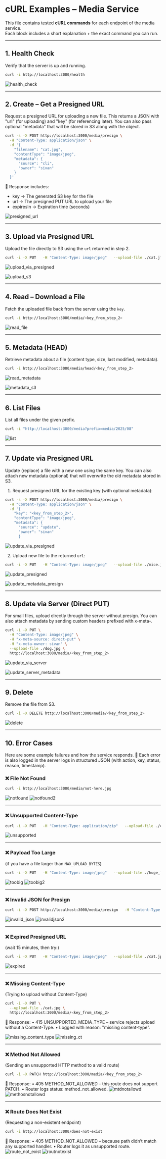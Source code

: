 # cURL Examples – Media Service

This file contains tested **cURL commands** for each endpoint of the media service.  
Each block includes a short explanation + the exact command you can run.

---

## 1. Health Check
Verify that the server is up and running.

```bash
curl -i http://localhost:3000/health
```

![health_check](https://github.com/user-attachments/assets/f3e1781d-9049-4161-8763-4de1b020652d)

---

## 2. Create – Get a Presigned URL
Request a presigned URL for uploading a new file.
This returns a JSON with "url" (for uploading) and "key" (for referencing later).
You can also pass optional "metadata" that will be stored in S3 along with the object.

```bash
curl -s -X POST http://localhost:3000/media/presign \
  -H "Content-Type: application/json" \
  -d '{
    "filename": "cat.jpg",
    "contentType": "image/jpeg",
    "metadata": {
      "source": "cli",
      "owner": "sivan"
    }
  }'
```

📌 Response includes:
-	key → The generated S3 key for the file
-	url → The presigned PUT URL to upload your file
-	expiresIn → Expiration time (seconds)

![presigned_url](https://github.com/user-attachments/assets/ead395bb-dc95-485d-90a5-a94733fc99a7)

---

## 3. Upload via Presigned URL
Upload the file directly to S3 using the `url` returned in step 2.

```bash
curl -i -X PUT   -H "Content-Type: image/jpeg"   --upload-file ./cat.jfif   "<url_from_step_2>"
```

![upload_via_presigned](https://github.com/user-attachments/assets/d3f8b24d-7c69-4141-ac1c-eae1b8656abc)

![upload_s3](https://github.com/user-attachments/assets/b6642276-f240-4f04-a446-20117a2eb0b9)

---

## 4. Read – Download a File
Fetch the uploaded file back from the server using the `key`.

```bash
curl -i http://localhost:3000/media/<key_from_step_2>
```

![read_file](https://github.com/user-attachments/assets/bb3c2e6f-2d22-455f-bde1-d667af773e57)

---

## 5. Metadata (HEAD)
Retrieve metadata about a file (content type, size, last modified, metadata).

```bash
curl -i http://localhost:3000/media/head/<key_from_step_2>
```

![read_metadata](https://github.com/user-attachments/assets/e3d83e5f-c104-4e3c-88c5-4075fbe92925)

![metadata_s3](https://github.com/user-attachments/assets/54b74ec6-98a6-45f8-ab37-8d7862108125)

---

## 6. List Files
List all files under the given prefix.

```bash
curl -i "http://localhost:3000/media?prefix=media/2025/08"
```

![list](https://github.com/user-attachments/assets/f16a1d79-1deb-4bb9-8e2b-547c23cfd0cc)

---

## 7. Update via Presigned URL
Update (replace) a file with a new one using the same key.
You can also attach new metadata (optional) that will overwrite the old metadata stored in S3.
1.	Request presigned URL for the existing key (with optional metadata):

```bash
curl -s -X POST http://localhost:3000/media/presign \
  -H "Content-Type: application/json" \
  -d '{
    "key": "<key_from_step_2>",
    "contentType": "image/jpeg",
    "metadata": {
      "source": "update",
      "owner": "sivan"
      }
```

![update_via_presigned](https://github.com/user-attachments/assets/04534e4d-571d-49f7-b29c-4252d63b0e46)

2. Upload new file to the returned `url`:
```bash
curl -i -X PUT   -H "Content-Type: image/jpeg"   --upload-file ./mice.jpg   "<url_from_update_presign>"
```
![update_presigned](https://github.com/user-attachments/assets/d05e2e1b-0faf-44d0-bc99-48ff64cdcff2)

![update_metadata_presign](https://github.com/user-attachments/assets/07aa4350-7d8b-4e75-9adf-1e5338341c57)

---

## 8. Update via Server (Direct PUT)
For small files, upload directly through the server without presign.
You can also attach metadata by sending custom headers prefixed with x-meta-.

```bash
curl -i -X PUT \
  -H "Content-Type: image/jpeg" \
  -H "x-meta-source: direct-put" \
  -H "x-meta-owner: sivan" \
  --upload-file ./dog.jpg \
  http://localhost:3000/media/<key_from_step_2>
```

![update_via_server](https://github.com/user-attachments/assets/2f5859de-b172-4967-bfde-269c814b9978)

![update_server_metadata](https://github.com/user-attachments/assets/eb9f3018-8633-4496-84cb-2477d4bb02a0)

---

## 9. Delete
Remove the file from S3.

```bash
curl -i -X DELETE http://localhost:3000/media/<key_from_step_2>
```

![delete](https://github.com/user-attachments/assets/99a8ca35-62e0-4b0f-81eb-5b44457b0105)

---

## 10. Error Cases
Here are some example failures and how the service responds.
📌 Each error is also logged in the server logs in structured JSON (with action, key, status, reason, timestamp).


### ❌ File Not Found
```bash
curl -i http://localhost:3000/media/not-here.jpg
```

![notfound](https://github.com/user-attachments/assets/abd30395-ba8a-4d31-a435-947d271e48e1)
![notfound2](https://github.com/user-attachments/assets/b859cf24-be87-45b6-ab96-23dae46b4be7)

---

### ❌ Unsupported Content-Type
```bash
curl -i -X PUT   -H "Content-Type: application/zip"   --upload-file ./cat.jpg   http://localhost:3000/media/<key_from_step_2>
```

![unsupported](https://github.com/user-attachments/assets/76c0aa00-ce10-4c7a-bdc4-1534e67f437b)

---

### ❌ Payload Too Large
(if you have a file larger than `MAX_UPLOAD_BYTES`)
```bash
curl -i -X PUT   -H "Content-Type: image/jpeg"   --upload-file ./huge_file.jpg   http://localhost:3000/media/<key_from_step_2>
```

![toobig](https://github.com/user-attachments/assets/e3674801-b7e7-486b-9aee-58ed2357906a)
![toobig2](https://github.com/user-attachments/assets/a2224d49-0971-4523-9ef1-226a510533ea)

---

### ❌ Invalid JSON for Presign
```bash
curl -i -X POST http://localhost:3000/media/presign   -H "Content-Type: application/json"   -d '{"filename": "bad.json", "contentType": }'
```

![invalid_json](https://github.com/user-attachments/assets/e6d93f91-7210-4caf-b967-3f85e3ee01d7)
![invalidjson2](https://github.com/user-attachments/assets/d6ce723b-1237-438d-88d0-97ebce5271ef)

---

### ❌ Expired Presigned URL
(wait 15 minutes, then try:)
```bash
curl -i -X PUT   -H "Content-Type: image/jpeg"   --upload-file ./cat.jpg   "<expired_url>"
```

![expired](https://github.com/user-attachments/assets/bb18b4ae-48ad-408a-92c7-e33461be9d91)

---

### ❌ Missing Content-Type
(Trying to upload without Content-Type)
```bash
curl -i -X PUT \
  --upload-file ./cat.jpg \
  http://localhost:3000/media/<key_from_step_2>
```
📌 Response:
	•	415 UNSUPPORTED_MEDIA_TYPE – service rejects upload without a Content-Type.
	•	Logged with reason: "missing content-type".
 
![missing_content_type](https://github.com/user-attachments/assets/04451b00-2ace-48b8-ba6d-4976d8be5203)
![missing_ct](https://github.com/user-attachments/assets/91c31295-1a9b-46da-a8f9-d39eae57bfec)

---

### ❌  Method Not Allowed
(Sending an unsupported HTTP method to a valid route)
```bash
curl -i -X PATCH http://localhost:3000/media/<key_from_step_2>
```

📌 Response:
	•	405 METHOD_NOT_ALLOWED – this route does not support PATCH.
	•	Router logs status: method_not_allowed.
![mtdnotallowd](https://github.com/user-attachments/assets/f2be34b5-96f1-4c0b-b81a-35001fb82e25)
![methosnotallowd](https://github.com/user-attachments/assets/70fb8782-d3be-4cec-a87a-3574077dd8a8)

---

### ❌  Route Does Not Exist
(Requesting a non-existent endpoint)
```bash
curl -i http://localhost:3000/does-not-exist
```

📌 Response:
	•	405 METHOD_NOT_ALLOWED – because path didn’t match any supported handler.
	•	Router logs it as unsupported route.
![route_not_exist](https://github.com/user-attachments/assets/cd2f5c47-c9b8-4dfb-9e4a-dfa7012a5ad2)
![routnotexist](https://github.com/user-attachments/assets/7fe89457-6e2d-4f00-bec7-92600d166ed5)
